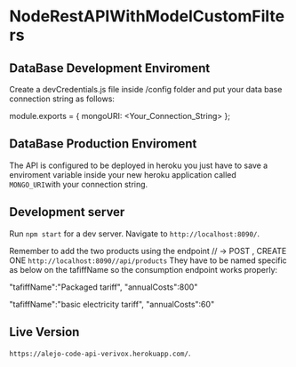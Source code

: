 # NodeRestAPIWithModelCustomFilters

## DataBase Development Enviroment

Create a devCredentials.js file inside /config folder and put your data base connection string as follows:

  module.exports = {
    mongoURI: <Your_Connection_String>
  };
  
## DataBase Production Enviroment

The API is configured to be deployed in heroku you just have to save a enviroment variable inside your new heroku application called `MONGO_URI`with your connection string.

## Development server

Run `npm start` for a dev server. Navigate to `http://localhost:8090/`.

Remember to add the two products using the endpoint // -> POST , CREATE ONE `http://localhost:8090//api/products`
They have to be named specific as below on the tafiffName so the consumption endpoint works properly:

  "tafiffName":"Packaged tariff",
  "annualCosts":800"

  "tafiffName":"basic electricity tariff",
  "annualCosts":60"
  
## Live Version 

 `https://alejo-code-api-verivox.herokuapp.com/`.
